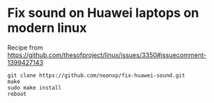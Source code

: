 # Fix sound on Huawei laptops on modern linux

Recipe from https://github.com/thesofproject/linux/issues/3350#issuecomment-1399427143

```
git clone https://github.com/neonxp/fix-huawei-sound.git
make
sudo make install
reboot
```